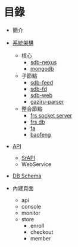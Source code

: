 
# 目錄

- 簡介

- [系統架構](https://github.com/Org08/sdb-nexus/tree/master/docs/Architecture)
  - 核心
    - [sdb-nexus](https://github.com/Org08/sdb-nexus/blob/master/docs/Architecture/sdb-nexus.md)
    - [mongodb](https://github.com/Org08/sdb-nexus/blob/master/docs/Architecture/mongodb.md)
  - 子節點
    - [sdb-feed](https://github.com/Org08/sdb-nexus/blob/master/docs/Architecture/sub-nodes.md#sdb-feed)
    - [sdb-fd](https://github.com/Org08/sdb-nexus/blob/master/docs/Architecture/sub-nodes.md#sdb-fd)
    - [sdb-web](https://github.com/Org08/sdb-nexus/blob/master/docs/Architecture/sub-nodes.md#sdb-web)
    - [gaziru-parser](https://github.com/Org08/sdb-nexus/blob/master/docs/Architecture/sub-nodes.md#gaziru-parser)
  - 整合節點
    - [frs socket server](https://github.com/Org08/sdb-nexus/blob/master/docs/Architecture/intergated-nodes.md#frs-socket-server)
    - [frs db](https://github.com/Org08/sdb-nexus/blob/master/docs/Architecture/intergated-nodes.md#frs-db)
    - [fa](https://github.com/Org08/sdb-nexus/blob/master/docs/Architecture/intergated-nodes.md#fa)
    - [baofeng](https://github.com/Org08/sdb-nexus/blob/master/docs/Architecture/intergated-nodes.md#baofeng)

- [API](https://github.com/Org08/sdb-nexus/tree/master/docs/API)
  - [SrAPI](https://github.com/Org08/sdb-nexus/blob/master/docs/API/SrAPI/README.md)
  - WebService

- [DB Schema](https://github.com/Org08/sdb-nexus/blob/master/docs/DBSchema/README.md)

- 內建頁面
  - api
  - console
  - monitor
  - store
    - enroll
    - checkout
    - member


